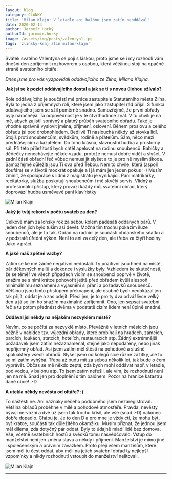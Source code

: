 ```yaml
---
layout: blog
category: CLANKY
title: 'Milan Klajn: V letadle ani balónu jsem zatím neoddával'
date: 2020-02-14
author: Jaromír Horký
authorId: jaromir.horky
image: /assets/img/posts/valentyn1.jpg   
tags: 'zlinsky-kraj zlin milan-klajn'
---
```


Svátek svatého Valentýna se pojí s láskou, proto jsme se i my rozhodli vám dnešní den zpříjemnit rozhovorem s osobou, která většinou stojí na opačné straně svatebního oltáře.

*Dnes jsme pro vás vyzpovídali oddávajícího ze Zlína, Milana Klajna.* 

**Jak jsi se k pozici oddávajícího dostal a jak se ti s novou úlohou sžívalo?**

Role oddávajícího je součástí mé práce zastupitele Statutárního města Zlína. Byla to jedna z příjemných rolí, které jsem jako zastupitel rád přijal. S funkcí oddávajícího jsem se sžil poměrně snadno. Samozřejmě, že první obřady byly náročnější. Ta odpovědnost je v té čtvrthodince znát. V tu chvíli je na mě, abych zajistil správný a platný průběh svatebního obřadu. Také je vhodné správně vyslovit jména, příjmení, oslovení. Během proslovu a celého obřadu jsi pod drobnohledem. Bedlivě Ti naslouchá někdy až stovka lidí. Stojíš proti snoubencům, svědkům, rodině a přátelům. Sám, něco mezi přednášejícím a kazatelem. Do toho krásná,  slavnostní hudba a prostorný sál. Při této příležitosti bych chtěl apelovat na rodinu snoubenců. Babičky a dědečky nenechávejte někde vzadu, protože nemusí dobře vidět a slyšet. V zadní části obřadní řeč vůbec nemusí jít slyšet a to je pro ně myslím škoda. Samozřejmě důležití jsou Ti dva před Tebou. Není to chvíle, která (aspoň doufám) se v životě mockrát opakuje a i já mám jen jeden pokus :-) Musím zmínit, že spolupráce s lidmi z magistrátu je vynikající. Paní matrikářky, recitátorky, služba poskytují snoubencům i mě skvělý servis. Vlídný a profesionální přístup, který provází každý můj svatební obřad, který doprovází hudba usměvavé paní klavíristky

![Milan Klajn](https://zlinsky.pirati.cz/assets/img/posts/valentyn2.png)

**Jaký je tvůj rekord v počtu svateb za den?**

Celkově mám za loňský rok za sebou kolem padesáti oddaných párů. V jeden den jich bylo tuším asi devět. Možná tím trochu pokazím iluze snoubenců, ale je to tak. Obřad na radnici je součástí občanského sňatku a v podstatě úřední výkon. Není to ani za celý den, ale třeba za čtyři hodiny. Jako v práci.

**A jaké máš zpětné vazby?**

Zatím se ke mě žádné negativní nedostali. Ty pozitivní jsou hned na místě, pár děkovných mailů a dokonce i výslužky byly. Vzhledem ke skutečnosti, že se téměř ve všech případech vidím se snoubenci poprvé v životě, snažím se s nimi krátce pohovořit ještě před obřadem kvůli alespoň minimálnímu seznámení a vyjasnění si přání a požadavků snoubenců. Většinou jsou tímto přístupem překvapeni, ale osobně bych nedokázal jen tak přijít, oddat je a zas odejít. Přeci jen, je to pro ty dva odvážlivce velký den a já se jim ho snažím maximálně zpříjemnit. Ono, jen sepsat svatební řeč a tu potom přednést dvěma v podstatě cizím lidem není úplně snadné. 

**Oddával jsi někdy na nějakém nezvyklém místě?**

Nevím, co se počítá za nezvyklé místo. Převážně v letních měsících jsou běžně v nabídce tzv. výjezdní obřady, které probíhají na hradech, zámcích, parcích, loukách, statcích, hotelích, restauracích atp. Žádný extrémnější požadavek jsem zatím nezaznamenal, stejně jako nepodařený, nebo jinak nepříjemný obřad. Asi jsem zatím měl štěstí na pohodové a slušné spoluaktéry všech obřadů. Slyšel jsem od kolegů sice různé zážitky, ale to se mi zatím vyhýbá. Třeba až budu mít za sebou několik let, tak bude o čem vyprávět. Občas se mě někdo zeptá, zda bych mohl oddávat např. v letadle, pod vodou, v balónu atp. To jsem zatím neřešil, ale vím, že rozhodnutí není jen na mě. Snad jen pro doplnění s tím balónem. Pozor na hranice katastru dané obce! :-D

**A utekla někdy nevěsta od oltáře? :)**

To naštěstí ne. Ani náznaky něčeho podobného jsem nezaregistroval. Většina obřadů proběhne v milé a pohodové atmosféře. Pravda, nevěsty bývají nervózní a dvě už jsem tak trochu křísil, ale vše (snad :-D) nakonec dobře dopadlo. Chápu je. Je to den D a pro mne je vždy ctí, že mohu být, byť krátce, součástí tak důležitého okamžiku. Musím přiznat, že jednou jsem měl dilema, zda dotyčný pár oddat. Byly to údajně mladí lidé bez domova. Vše, včetně svatebních hostů a svědků tomu nasvědčovalo. Vstup do manželství není jen změna stavu a někdy i příjmení. Manželství je mimo jiné i společenským a právním závazkem. Proto přeji všem manželům, které jsem měl tu čest oddat, aby měli na jejich svatební obřad ty nejlepší vzpomínky a nikdy rozhodnutí vstoupit do manželství nelitovali.

![Milan Klajn](https://zlinsky.pirati.cz/assets/img/posts/valentyn3.jpg)

---

